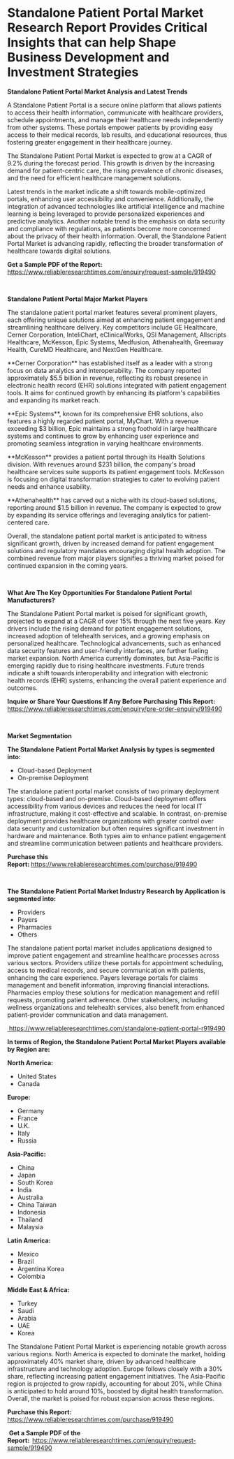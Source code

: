 <p><h1>Standalone Patient Portal Market Research Report Provides Critical Insights that can help Shape Business Development and Investment Strategies</h1></p><p><strong>Standalone Patient Portal Market Analysis and Latest Trends</strong></p>
<p><p>A Standalone Patient Portal is a secure online platform that allows patients to access their health information, communicate with healthcare providers, schedule appointments, and manage their healthcare needs independently from other systems. These portals empower patients by providing easy access to their medical records, lab results, and educational resources, thus fostering greater engagement in their healthcare journey.</p><p>The Standalone Patient Portal Market is expected to grow at a CAGR of 9.2% during the forecast period. This growth is driven by the increasing demand for patient-centric care, the rising prevalence of chronic diseases, and the need for efficient healthcare management solutions. </p><p>Latest trends in the market indicate a shift towards mobile-optimized portals, enhancing user accessibility and convenience. Additionally, the integration of advanced technologies like artificial intelligence and machine learning is being leveraged to provide personalized experiences and predictive analytics. Another notable trend is the emphasis on data security and compliance with regulations, as patients become more concerned about the privacy of their health information. Overall, the Standalone Patient Portal Market is advancing rapidly, reflecting the broader transformation of healthcare towards digital solutions.</p></p>
<p><strong>Get a Sample PDF of the Report:&nbsp;</strong> <a href="https://www.reliableresearchtimes.com/enquiry/request-sample/919490?utm_campaign=2219&utm_medium=2&utm_source=Github&utm_content=ia&utm_term=18042025&utm_id=standalone-patient-portal">https://www.reliableresearchtimes.com/enquiry/request-sample/919490</a></p>
<p>&nbsp;</p>
<p><strong>Standalone Patient Portal Major Market Players</strong></p>
<p><p>The standalone patient portal market features several prominent players, each offering unique solutions aimed at enhancing patient engagement and streamlining healthcare delivery. Key competitors include GE Healthcare, Cerner Corporation, InteliChart, eClinicalWorks, QSI Management, Allscripts Healthcare, McKesson, Epic Systems, Medfusion, Athenahealth, Greenway Health, CureMD Healthcare, and NextGen Healthcare.</p><p>**Cerner Corporation** has established itself as a leader with a strong focus on data analytics and interoperability. The company reported approximately $5.5 billion in revenue, reflecting its robust presence in electronic health record (EHR) solutions integrated with patient engagement tools. It aims for continued growth by enhancing its platform's capabilities and expanding its market reach.</p><p>**Epic Systems**, known for its comprehensive EHR solutions, also features a highly regarded patient portal, MyChart. With a revenue exceeding $3 billion, Epic maintains a strong foothold in large healthcare systems and continues to grow by enhancing user experience and promoting seamless integration in varying healthcare environments.</p><p>**McKesson** provides a patient portal through its Health Solutions division. With revenues around $231 billion, the company's broad healthcare services suite supports its patient engagement tools. McKesson is focusing on digital transformation strategies to cater to evolving patient needs and enhance usability.</p><p>**Athenahealth** has carved out a niche with its cloud-based solutions, reporting around $1.5 billion in revenue. The company is expected to grow by expanding its service offerings and leveraging analytics for patient-centered care.</p><p>Overall, the standalone patient portal market is anticipated to witness significant growth, driven by increased demand for patient engagement solutions and regulatory mandates encouraging digital health adoption. The combined revenue from major players signifies a thriving market poised for continued expansion in the coming years.</p></p>
<p>&nbsp;</p>
<p><strong>What Are The Key Opportunities For Standalone Patient Portal Manufacturers?</strong></p>
<p><p>The Standalone Patient Portal market is poised for significant growth, projected to expand at a CAGR of over 15% through the next five years. Key drivers include the rising demand for patient engagement solutions, increased adoption of telehealth services, and a growing emphasis on personalized healthcare. Technological advancements, such as enhanced data security features and user-friendly interfaces, are further fueling market expansion. North America currently dominates, but Asia-Pacific is emerging rapidly due to rising healthcare investments. Future trends indicate a shift towards interoperability and integration with electronic health records (EHR) systems, enhancing the overall patient experience and outcomes.</p></p>
<p><strong>Inquire or Share Your Questions If Any Before Purchasing This Report:</strong> <a href="https://www.reliableresearchtimes.com/enquiry/pre-order-enquiry/919490?utm_campaign=2219&utm_medium=2&utm_source=Github&utm_content=ia&utm_term=18042025&utm_id=standalone-patient-portal">https://www.reliableresearchtimes.com/enquiry/pre-order-enquiry/919490</a></p>
<p>&nbsp;</p>
<p><strong>Market Segmentation</strong></p>
<p><strong>The Standalone Patient Portal Market Analysis by types is segmented into:</strong></p>
<p><ul><li>Cloud-based Deployment</li><li>On-premise Deployment</li></ul></p>
<p><p>The standalone patient portal market consists of two primary deployment types: cloud-based and on-premise. Cloud-based deployment offers accessibility from various devices and reduces the need for local IT infrastructure, making it cost-effective and scalable. In contrast, on-premise deployment provides healthcare organizations with greater control over data security and customization but often requires significant investment in hardware and maintenance. Both types aim to enhance patient engagement and streamline communication between patients and healthcare providers.</p></p>
<p><strong>Purchase this Report:&nbsp;</strong><a href="https://www.reliableresearchtimes.com/purchase/919490?utm_campaign=2219&utm_medium=2&utm_source=Github&utm_content=ia&utm_term=18042025&utm_id=standalone-patient-portal">https://www.reliableresearchtimes.com/purchase/919490</a></p>
<p>&nbsp;</p>
<p><strong>The Standalone Patient Portal Market Industry Research by Application is segmented into:</strong></p>
<p><ul><li>Providers</li><li>Payers</li><li>Pharmacies</li><li>Others</li></ul></p>
<p><p>The standalone patient portal market includes applications designed to improve patient engagement and streamline healthcare processes across various sectors. Providers utilize these portals for appointment scheduling, access to medical records, and secure communication with patients, enhancing the care experience. Payers leverage portals for claims management and benefit information, improving financial interactions. Pharmacies employ these solutions for medication management and refill requests, promoting patient adherence. Other stakeholders, including wellness organizations and telehealth services, also benefit from enhanced patient-provider communication and data management.</p></p>
<p><a href="https://www.reliableresearchtimes.com/standalone-patient-portal-r919490?utm_campaign=2219&utm_medium=2&utm_source=Github&utm_content=ia&utm_term=18042025&utm_id=standalone-patient-portal">&nbsp;https://www.reliableresearchtimes.com/standalone-patient-portal-r919490</a></p>
<p><strong>In terms of Region, the Standalone Patient Portal Market Players available by Region are:</strong></p>
<p>
    <p> <strong> North America: </strong>
        <ul>
            <li>United States</li>
            <li>Canada</li>
        </ul>
        </p> 
    <p> <strong> Europe: </strong>
        <ul>
            <li>Germany</li>
            <li>France</li>
            <li>U.K.</li>
            <li>Italy</li>
            <li>Russia</li>
        </ul>
        </p> 
    <p> <strong> Asia-Pacific: </strong>
        <ul>
            <li>China</li>
            <li>Japan</li>
            <li>South Korea</li>
            <li>India</li>
            <li>Australia</li>
            <li>China Taiwan</li>
            <li>Indonesia</li>
            <li>Thailand</li>
            <li>Malaysia</li>
        </ul>
        </p> 
    <p> <strong> Latin America: </strong>
        <ul>
            <li>Mexico</li>
            <li>Brazil</li>
            <li>Argentina Korea</li>
            <li>Colombia</li>
        </ul>
        </p> 
    <p> <strong> Middle East & Africa: </strong>
        <ul>
            <li>Turkey</li>
            <li>Saudi</li>
            <li>Arabia</li>
            <li>UAE</li>
            <li>Korea</li>
        </ul>
    </p>
    </p>
<p><p>The Standalone Patient Portal Market is experiencing notable growth across various regions. North America is expected to dominate the market, holding approximately 40% market share, driven by advanced healthcare infrastructure and technology adoption. Europe follows closely with a 30% share, reflecting increasing patient engagement initiatives. The Asia-Pacific region is projected to grow rapidly, accounting for about 20%, while China is anticipated to hold around 10%, boosted by digital health transformation. Overall, the market is poised for robust expansion across these regions.</p></p>
<p><strong>Purchase this Report: </strong><a href="https://www.reliableresearchtimes.com/purchase/919490?utm_campaign=2219&utm_medium=2&utm_source=Github&utm_content=ia&utm_term=18042025&utm_id=standalone-patient-portal">https://www.reliableresearchtimes.com/purchase/919490</a></p>
<p>&nbsp;<strong>Get a Sample PDF of the Report:&nbsp;&nbsp;</strong><a href="https://www.reliableresearchtimes.com/enquiry/request-sample/919490?utm_campaign=2219&utm_medium=2&utm_source=Github&utm_content=ia&utm_term=18042025&utm_id=standalone-patient-portal">https://www.reliableresearchtimes.com/enquiry/request-sample/919490</a></p>
<p><strong></strong></p>
<p><p></p><p></p><p></p></p>